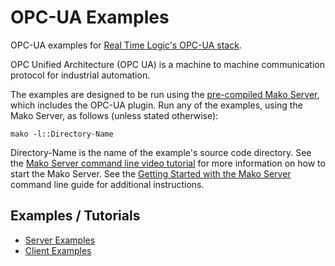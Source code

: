 # OPC-UA Examples

OPC-UA examples for
[Real Time Logic's OPC-UA stack](https://realtimelogic.com/products/opc-ua/).

OPC Unified Architecture (OPC UA) is a machine to machine
communication protocol for industrial automation.

The examples are designed to be run using the
[pre-compiled Mako Server](https://makoserver.net/download/overview/),
which includes the OPC-UA plugin. Run any of the examples,
using the Mako Server, as follows (unless stated otherwise):

```shell
mako -l::Directory-Name
```

Directory-Name is the name of the example's source code directory. See the
[Mako Server command line video tutorial](https://youtu.be/vwQ52ZC5RRg)
for more information on how to start the Mako Server. See the
[Getting Started with the Mako Server](https://makoserver.net/documentation/getting-started/)
command line guide for additional instructions.

## Examples / Tutorials

- [Server Examples](servers/README.md)
- [Client Examples](client/README.md)
